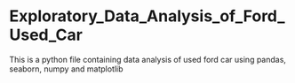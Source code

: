 # Exploratory_Data_Analysis_of_Ford_Used_Car
This is a python file containing data analysis of used ford car using pandas, seaborn, numpy and matplotlib
